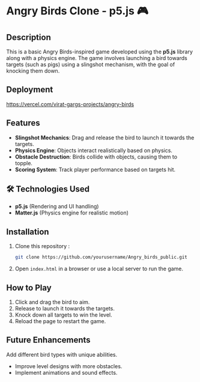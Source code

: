 #  Angry Birds Clone - p5.js 🎮

## Description
This is a basic Angry Birds-inspired game developed using the **p5.js** library along with a physics engine. The game involves launching a bird towards targets (such as pigs) using a slingshot mechanism, with the goal of knocking them down.
## Deployment
https://vercel.com/virat-gargs-projects/angry-birds

##  Features
-  **Slingshot Mechanics**: Drag and release the bird to launch it towards the targets.
- **Physics Engine**: Objects interact realistically based on physics.
- **Obstacle Destruction**: Birds collide with objects, causing them to topple.
- **Scoring System**: Track player performance based on targets hit.

## 🛠 Technologies Used
- **p5.js** (Rendering and UI handling)
- **Matter.js** (Physics engine for realistic motion)

## Installation
1. Clone this repository :
   ```sh
   git clone https://github.com/yourusername/Angry_birds_public.git
   ```
2. Open `index.html` in a browser or use a local server to run the game.

## How to Play
1.  Click and drag the bird to aim.
2. Release to launch it towards the targets.
3. Knock down all targets to win the level.
4. Reload the page to restart the game.

## Future Enhancements
   Add different bird types with unique abilities.
- Improve level designs with more obstacles.
- Implement animations and sound effects.


